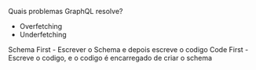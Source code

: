 Quais problemas GraphQL resolve?

- Overfetching
- Underfetching

Schema First - Escrever o Schema e depois escreve o codigo
Code First - Escreve o codigo, e o codigo é encarregado de criar o schema
